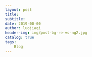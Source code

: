 ```yaml
---
layout: post
title: 	
subtitle: 
date: 2019-00-00
author: luojiaqi
header-img: img/post-bg-re-vs-ng2.jpg
catalog: true
tags:
    Blog
---
```


>

# 

